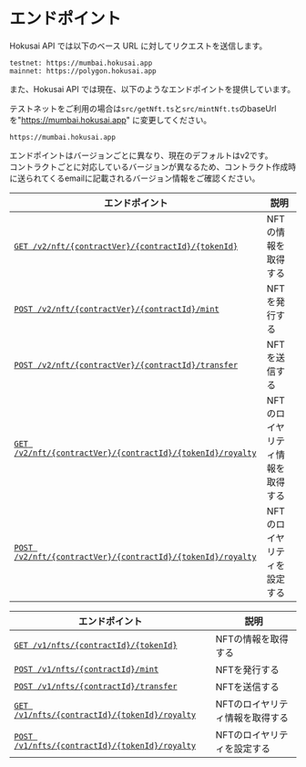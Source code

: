 # エンドポイント
Hokusai API では以下のベース URL に対してリクエストを送信します。

```
testnet: https://mumbai.hokusai.app  
mainnet: https://polygon.hokusai.app  
```

また、Hokusai API では現在、以下のようなエンドポイントを提供しています。

テストネットをご利用の場合は`src/getNft.ts`と`src/mintNft.ts`のbaseUrlを"https://mumbai.hokusai.app" に変更してください。

```
https://mumbai.hokusai.app
```

エンドポイントはバージョンごとに異なり、現在のデフォルトはv2です。  
コントラクトごとに対応しているバージョンが異なるため、コントラクト作成時に送られてくるemailに記載されるバージョン情報をご確認ください。

<!--
type: tab
title: v2
-->

|エンドポイント|説明|
|--|--|
|[`GET /v2/nft/{contractVer}/{contractId}/{tokenId}`](../../reference/swagger-v2.yaml#get-information-of-the-nft)|NFTの情報を取得する|
|[`POST /v2/nft/{contractVer}/{contractId}/mint`](../../reference/swagger-v2.yaml#mints-new-nft)|NFTを発行する|
|[`POST /v2/nft/{contractVer}/{contractId}/transfer`](../../reference/swagger-v2.yaml#transfer-a-nft-with-meta-transaction)|NFTを送信する|
|[`GET /v2/nft/{contractVer}/{contractId}/{tokenId}/royalty`](../../reference/swagger-v2.yaml#get-royalty-of-the-nft)|NFTのロイヤリティ情報を取得する|
|[`POST /v2/nft/{contractVer}/{contractId}/{tokenId}/royalty`](../../reference/swagger-v2.yaml#set-royalty-to-the-nft)|NFTのロイヤリティを設定する|

<!--
type: tab
title: v1
-->

|エンドポイント|説明|
|--|--|
|[`GET /v1/nfts/{contractId}/{tokenId}`](../../reference/swagger-v1.yaml#get-information-of-the-nft)|NFTの情報を取得する|
|[`POST /v1/nfts/{contractId}/mint`](../../reference/swagger-v1.yaml#mint-a-new-nft)|NFTを発行する|
|[`POST /v1/nfts/{contractId}/transfer`](../../reference/swagger-v1.yaml#transfer-a-nft-with-meta-transaction)|NFTを送信する|
|[`GET /v1/nfts/{contractId}/{tokenId}/royalty`](../../reference/swagger-v1.yaml#get-royalty-of-the-nft)|NFTのロイヤリティ情報を取得する|
|[`POST /v1/nfts/{contractId}/{tokenId}/royalty`](../../reference/swagger-v1.yaml#set-royalty-to-the-nft)|NFTのロイヤリティを設定する|

<!-- type: tab-end -->
